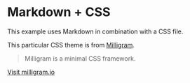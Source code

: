 <!-- title: Algernon -->

# Markdown + CSS

This example uses Markdown in combination with a CSS file.

This particular CSS theme is from [Milligram](https://milligram.io).

> Milligram is a minimal CSS framework.

<a class="button" href="https://milligram.io/">Visit milligram.io</a>
